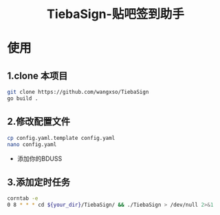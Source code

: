 <h1 align="center">TiebaSign-贴吧签到助手</h1>


# 使用

## 1.clone 本项目
```bash
git clone https://github.com/wangxso/TiebaSign
go build .
```
## 2.修改配置文件
```bash
cp config.yaml.template config.yaml
nano config.yaml
```
- 添加你的BDUSS
## 3.添加定时任务
```bash
corntab -e
0 8 * * * cd ${your_dir}/TiebaSign/ && ./TiebaSign > /dev/null 2>&1
```
